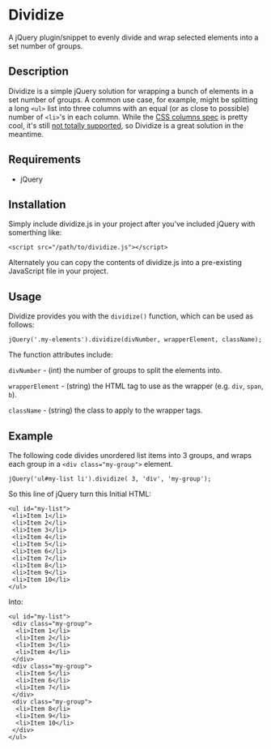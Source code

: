 # Dividize

A jQuery plugin/snippet to evenly divide and wrap selected elements into a set number of groups.

## Description
Dividize is a simple jQuery solution for wrapping a bunch of elements in a set number of groups. A common use case, for example, might be splitting a long `<ul>` list into three columns with an equal (or as close to possible) number of `<li>`'s in each column. While the [CSS columns spec](http://www.w3schools.com/cssref/css3_pr_columns.asp) is pretty cool, it's still [not totally supported](http://caniuse.com/#search=column), so Dividize is a great solution in the meantime.

## Requirements
* jQuery

## Installation
Simply include dividize.js in your project after you've included jQuery with somerthing like: 
```
<script src="/path/to/dividize.js"></script>
```

Alternately you can copy the contents of dividize.js into a pre-existing JavaScript file in your project.

## Usage
Dividize provides you with the `dividize()` function, which can be used as follows:
```
jQuery('.my-elements').dividize(divNumber, wrapperElement, className);
```
The function attributes include:

`divNumber` - (int) the number of groups to split the elements into.

`wrapperElement` - (string) the HTML tag to use as the wrapper (e.g. `div`, `span`, `b`).

`className` - (string) the class to apply to the wrapper tags.

## Example
The following code divides unordered list items into 3 groups, and wraps each group in a `<div class="my-group">` element.
```
jQuery('ul#my-list li').dividize( 3, 'div', 'my-group'); 
```

So this line of jQuery turn this Initial HTML:
```
<ul id="my-list">
 <li>Item 1</li>
 <li>Item 2</li>
 <li>Item 3</li>
 <li>Item 4</li>
 <li>Item 5</li>
 <li>Item 6</li>
 <li>Item 7</li>
 <li>Item 8</li>
 <li>Item 9</li>
 <li>Item 10</li>
</ul>
```

Into:
```
<ul id="my-list">
 <div class="my-group">
  <li>Item 1</li>
  <li>Item 2</li>
  <li>Item 3</li>
  <li>Item 4</li>
 </div>
 <div class="my-group">
  <li>Item 5</li>
  <li>Item 6</li>
  <li>Item 7</li>
 </div>
 <div class="my-group">
  <li>Item 8</li>
  <li>Item 9</li>
  <li>Item 10</li>
 </div>
</ul>
```
